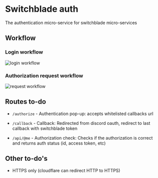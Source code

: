 # Switchblade auth

The authentication micro-service for switchblade micro-services

## Workflow

### Login workflow

![login workflow](https://i.imgur.com/ZMFbju4.png)

### Authorization request workflow

![request workflow](https://i.imgur.com/qVV6J1B.png)

## Routes to-do

- `/authorize` - Authentication pop-up: accepts whitelisted callbacks url

- `/callback` - Callback: Redirected from discord oauth, redirect to last callback with switchblade token

- `/api/@me` - Authorization check: Checks if the authorization is correct and returns auth status (id, access token, etc)

## Other to-do's

- HTTPS only (cloudflare can redirect HTTP to HTTPS)